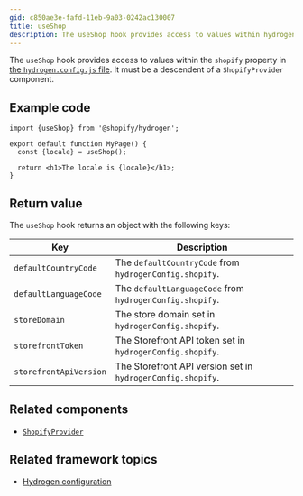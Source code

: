 ```yaml
---
gid: c850ae3e-fafd-11eb-9a03-0242ac130007
title: useShop
description: The useShop hook provides access to values within hydrogen.config.js.
---
```


The `useShop` hook provides access to values within the `shopify` property in [the `hydrogen.config.js` file](https://shopify.dev/custom-storefronts/hydrogen/framework/hydrogen-config). It must be a descendent of a `ShopifyProvider` component.

## Example code

```tsx
import {useShop} from '@shopify/hydrogen';

export default function MyPage() {
  const {locale} = useShop();

  return <h1>The locale is {locale}</h1>;
}
```

## Return value

The `useShop` hook returns an object with the following keys:

| Key                    | Description                                                 |
| ---------------------- | ----------------------------------------------------------- |
| `defaultCountryCode`   | The `defaultCountryCode` from `hydrogenConfig.shopify`.     |
| `defaultLanguageCode`  | The `defaultLanguageCode` from `hydrogenConfig.shopify`.    |
| `storeDomain`          | The store domain set in `hydrogenConfig.shopify`.           |
| `storefrontToken`      | The Storefront API token set in `hydrogenConfig.shopify`.   |
| `storefrontApiVersion` | The Storefront API version set in `hydrogenConfig.shopify`. |

## Related components

- [`ShopifyProvider`](https://shopify.dev/api/hydrogen/components/global/shopifyprovider)

## Related framework topics

- [Hydrogen configuration](https://shopify.dev/custom-storefronts/hydrogen/framework/hydrogen-config)
